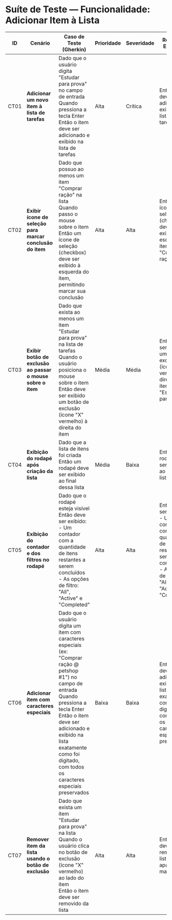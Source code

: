 # Suíte de Teste — Funcionalidade: Adicionar Item à Lista

| ID    | Cenário                                    | Caso de Teste (Gherkin)                                                                                     | Prioridade | Severidade | Resultado Esperado                                  | Resultado Obtido         | Defeitos | Status    |
|-------|--------------------------------------------|-------------------------------------------------------------------------------------------------------------|------------|------------|---------------------------------------------------|-------------------------|----------|-----------|
| CT01  | **Adicionar um novo item à lista de tarefas** | Dado que o usuário digita "Estudar para prova" no campo de entrada<br>Quando pressiona a tecla Enter<br>Então o item deve ser adicionado e exibido na lista de tarefas | Alta       | Crítica    | Então o item deve ser adicionado e exibido na lista de tarefas               | Passou conforme esperado | —        | Concluído |
| CT02  | **Exibir ícone de seleção para marcar conclusão do item** | Dado que possuo ao menos um item "Comprar ração" na lista<br>Quando passo o mouse sobre o item<br>Então um ícone de seleção (checkbox) deve ser exibido à esquerda do item, permitindo marcar sua conclusão | Alta       | Alta       | Então um ícone de seleção (checkbox) deve ser exibido à esquerda do item "Comprar ração" | Passou conforme esperado | —        | Concluído |
| CT03  | **Exibir botão de exclusão ao passar o mouse sobre o item** | Dado que exista ao menos um item "Estudar para prova" na lista de tarefas<br>Quando o usuário posiciona o mouse sobre o item<br>Então deve ser exibido um botão de exclusão (ícone "X" vermelho) à direita do item | Média      | Média      | Então deve ser exibido um botão de exclusão (ícone "X" vermelho) à direita do item "Estudar para prova" | Passou conforme esperado | —        | Concluído |
| CT04  | **Exibição do rodapé após criação da lista** | Dado que a lista de itens foi criada<br>Então um rodapé deve ser exibido ao final dessa lista | Média      | Baixa      | Então um rodapé deve ser exibido ao final da lista                    | Passou conforme esperado | —        | Concluído |
| CT05  | **Exibição do contador e dos filtros no rodapé** | Dado que o rodapé esteja visível<br>Então deve ser exibido:<br>- Um contador com a quantidade de itens restantes a serem concluídos<br>- As opções de filtro: "All", "Active" e "Completed" | Alta       | Alta       | Então deve ser exibido:<br>- Um contador com a quantidade de itens restantes a serem concluídos<br>- As opções de filtro: "All", "Active" e "Completed" | Passou conforme esperado | —        | Concluído |
| CT06  | **Adicionar item com caracteres especiais** | Dado que o usuário digita um item com caracteres especiais (ex: "Comprar ração @ petshop #1") no campo de entrada<br>Quando pressiona a tecla Enter<br>Então o item deve ser adicionado e exibido na lista exatamente como foi digitado, com todos os caracteres especiais preservados | Baixa      | Baixa      | Então o item deve ser adicionado e exibido na lista exatamente como foi digitado, com todos os caracteres especiais preservados | Passou conforme esperado | —        | Aberto    |
| CT07  | **Remover item da lista usando o botão de exclusão** | Dado que exista um item "Estudar para prova" na lista<br>Quando o usuário clica no botão de exclusão (ícone "X" vermelho) ao lado do item<br>Então o item deve ser removido da lista | Alta       | Alta       | Então o item deve ser removido da lista e não aparece mais            | Passou conforme esperado | —        | Aberto    |
